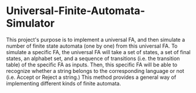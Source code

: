 # Universal-Finite-Automata-Simulator

This project's purpose is to implement a universal FA, and then simulate a number of finite state automata (one by one)
from this universal FA. To simulate a specific FA, the universal FA will take a set of states, a set of final
states, an alphabet set, and a sequence of transitions (i.e. the transition table) of the specific FA as inputs.
Then, this specific FA will be able to recognize whether a string belongs to the corresponding language or not
(i.e. Accept or Reject a string.) This method provides a general way of implementing different kinds of finite automata.
